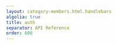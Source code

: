 ```yaml
---
layout: category-members.html.handlebars
algolia: true
title: auth
separator: API Reference
order: 600
---
```

